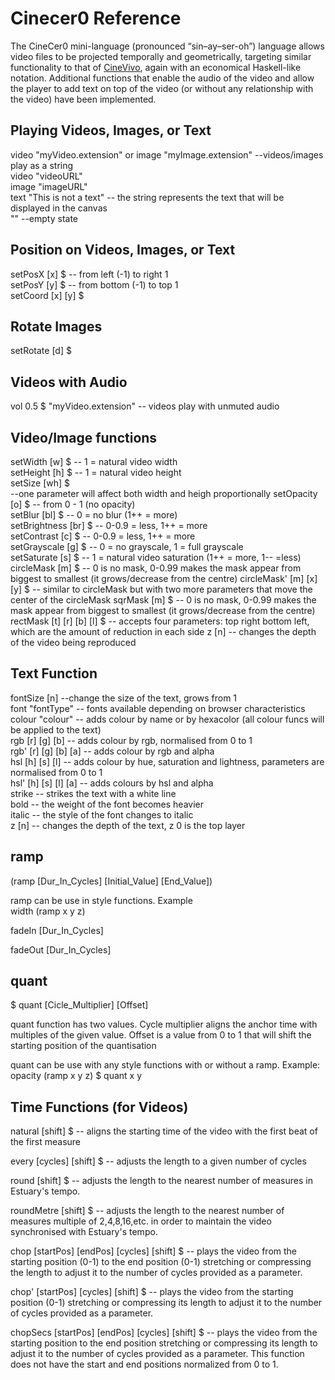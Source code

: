 # Cinecer0 Reference

The CineCer0 mini-language (pronounced “sin–ay–ser-oh”) language allows video files to be projected temporally and geometrically, targeting similar functionality to that of [CineVivo](https://github.com/essteban/CineVivo), again with an economical Haskell-like notation. Additional functions that enable the audio of the video and allow the player to add text on top of the video (or without any relationship with the video) have been implemented.  

## Playing Videos, Images, or Text

video "myVideo.extension" or image "myImage.extension"  --videos/images play as a string <br />
video "videoURL" <br />
image "imageURL" <br />
text "This is not a text" -- the string represents the text that will be displayed in the canvas <br />
"" --empty state

## Position on Videos, Images, or Text
setPosX [x] $ -- from left (-1) to right 1 <br />
setPosY [y] $ -- from bottom (-1) to top 1 <br />
setCoord [x] [y] $ <br />

## Rotate Images
setRotate [d] $ <br />

## Videos with Audio

vol 0.5 $ "myVideo.extension" -- videos play with unmuted audio

## Video/Image functions

setWidth [w] $ -- 1 = natural video width <br/>
setHeight [h] $ -- 1 = natural video height <br />
setSize [wh] $ <br /> --one parameter will affect both width and heigh proportionally
setOpacity [o] $ -- from 0 - 1 (no opacity) <br />
setBlur [bl] $ -- 0 = no blur (1++ = more) <br />
setBrightness [br] $ --  0-0.9 = less, 1++ = more <br />
setContrast [c] $ -- 0-0.9 = less, 1++ = more <br />
setGrayscale [g] $ -- 0 = no grayscale, 1 = full grayscale <br />
setSaturate [s] $ -- 1 = natural video saturation (1++ = more, 1-- =less) <br />
circleMask [m] $ -- 0 is no mask, 0-0.99 makes the mask appear from biggest to smallest (it grows/decrease from the centre)
circleMask' [m] [x] [y] $ -- similar to circleMask but with two more parameters that move the center of the circleMask
sqrMask [m] $ -- 0 is no mask, 0-0.99 makes the mask appear from biggest to smallest (it grows/decrease from the centre)
rectMask [t] [r] [b] [l] $ -- accepts four parameters: top right bottom left, which are the amount of reduction in each side
z [n] -- changes the depth of the video being reproduced

## Text Function

fontSize [n] --change the size of the text, grows from 1 <br />
font "fontType" -- fonts available depending on browser characteristics <br />
colour "colour" -- adds colour by name or by hexacolor (all colour funcs will be applied to the text) <br />
rgb [r] [g] [b] -- adds colour by rgb, normalised from 0 to 1 <br />
rgb' [r] [g] [b] [a] -- adds colour by rgb and alpha <br />
hsl [h] [s] [l] -- adds colour by hue, saturation and lightness, parameters are normalised from 0 to 1 <br />
hsl' [h] [s] [l] [a] -- adds colours by hsl and alpha <br />
strike -- strikes the text with a white line <br />
bold -- the weight of the font becomes heavier <br />
italic -- the style of the font changes to italic <br />
z [n] -- changes the depth of the text, z 0 is the top layer  <br />

## ramp

(ramp [Dur_In_Cycles] [Initial_Value] [End_Value]) <br />

ramp can be use in style functions. Example <br />
width (ramp x y z) <br />

fadeIn [Dur_In_Cycles]

fadeOut [Dur_In_Cycles]

## quant

$ quant [Cicle_Multiplier] [Offset] <br />

quant function has two values. Cycle multiplier aligns the anchor time with multiples of the given value. Offset is a value from 0 to 1 that will shift the starting position of the quantisation <br />

quant can be use with any style functions with or without a ramp. Example: <br />
opacity (ramp x y z) $ quant x y <br />

## Time Functions (for Videos)

natural [shift] $ -- aligns the starting time of the video with the first beat of the first measure <br />

every [cycles] [shift] $ -- adjusts the length to a given number of cycles <br />

round [shift] $ -- adjusts the length to the nearest number of measures in Estuary's tempo. <br />

roundMetre [shift] $ -- adjusts the length to the nearest number of measures multiple of 2,4,8,16,etc. in order to maintain the video synchronised with Estuary's tempo. <br />

chop [startPos] [endPos] [cycles] [shift] $ -- plays the video from the starting position (0-1) to the end position (0-1) stretching or compressing the length to adjust it to the number of cycles provided as a parameter. <br />

chop' [startPos] [cycles] [shift] $ --  plays the video from the starting position (0-1) stretching or compressing its length to adjust it to the number of cycles provided as a parameter. <br />

chopSecs [startPos] [endPos] [cycles] [shift] $ -- plays the video from the starting position to the end position stretching or compressing its length to adjust it to the number of cycles provided as a parameter. This function does not have the start and end positions normalized from 0 to 1. <br />
